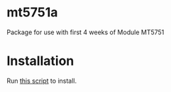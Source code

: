 # mt5751a
Package for use with first 4 weeks of Module MT5751

# Installation
Run <a href="https://github.com/david-borchers/mt5751a/inst/installscript.r" rel="nofollow">this script</a> to install.
